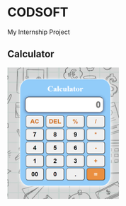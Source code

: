 # CODSOFT
My Internship Project
## Calculator
<a href="https://abutalha7860.github.io/CODSOFT/Calculator/" target="_blank"><img src="./assets/Calculator.png" width="50%"></a>
